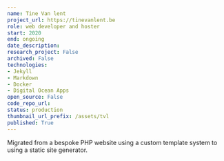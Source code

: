```yaml
---
name: Tine Van lent
project_url: https://tinevanlent.be
role: web developer and hoster
start: 2020
end: ongoing
date_description: 
research_project: False
archived: False
technologies: 
- Jekyll
- Markdown
- Docker
- Digital Ocean Apps
open_source: False
code_repo_url: 
status: production
thumbnail_url_prefix: /assets/tvl
published: True
---
```

Migrated from a bespoke PHP website using a custom template system to using a static site generator.
